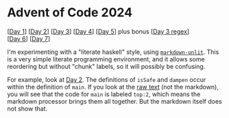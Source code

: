 # Advent of Code 2024

[[Day 1](day01.md)]
[[Day 2](day02.md)]
[[Day 3](day03.md)]
[[Day 4](day04.md)]
[[Day 5](day05.md)]
plus bonus [[Day 3 regex](day03-re.md)]
<br/>
[[Day 6](day06.md)]
[[Day 7](day07.md)]

I'm experimenting with a "literate haskell" style, using
[`markdown-unlit`](https://github.com/sol/markdown-unlit).  This is a very
simple literate programming environment, and it allows some reordering but
without "chunk" labels, so it will possibly be confusing.

For example, look at [Day 2](day02.md). The definitions of `isSafe` and
`dampen` occur within the definition of `main`. If you look at the [raw
text](https://raw.githubusercontent.com/instinctive/edu-advent-2024/refs/heads/main/day02.md)
(not the markdown), you will see that the code for `main` is labeled `top:2`,
which means the markdown processor brings them all together. But the markdown
itself does not show that.
